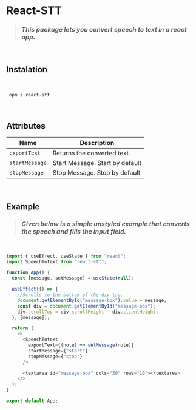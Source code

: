 # React-STT

> ### _This package lets you convert speech to text in a react app._

<br>

## Instalation

<br>

```bash
 npm i react-stt
```

<br>

## Attributes

| <div align ="center">Name </div> | <div align = "center">Description</div> |
| -------------------------------- | --------------------------------------- |
| `exportText`                     | Returns the converted text.             |
| `startMessage`                   | Start Message. Start by default         |
| `stopMessage`                    | Stop Message. Stop by default           |

<br>

## Example

> ### _Given below is a simple unstyled example that converts the speech and fills the input field._

<br>

```javascript
import { useEffect, useState } from "react";
import SpeechTotext from "react-stt";

function App() {
  const [message, setMessage] = useState(null);

  useEffect(() => {
    //Scrolls to the bottom of the div tag.
    document.getElementById("message-box").value = message;
    const div = document.getElementById("message-box");
    div.scrollTop = div.scrollHeight - div.clientHeight;
  }, [message]);

  return (
    <>
      <SpeechTotext
        exportText={(note) => setMessage(note)}
        startMessage={"start"}
        stopMessage={"stop"}
      />

      <textarea id="message-box" cols="30" rows="10"></textarea>
    </>
  );
}

export default App;
```

<br>

<!-- ## Find the npm package [here.](https://www.npmjs.com/package/react-stt) -->
